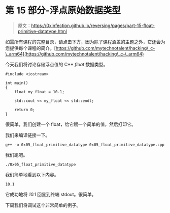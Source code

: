 # 第 15 部分-浮点原始数据类型

> 原文：<https://0xinfection.github.io/reversing/pages/part-15-float-primitive-datatype.html>

如需所有课程的完整目录，请点击下方，因为除了课程涵盖的主题之外，它还会为您提供每个课程的简介。[https://github.com/mytechnotalent/hacking\_c-\_arm64](https://github.com/mytechnotalent/hacking\_c-\_arm64)

今天我们将讨论存储浮点值的 C++ *float* 数据类型。

```
#include <iostream>

int main()
{
    float my_float = 10.1;

    std::cout << my_float << std::endl;

    return 0;
}

```

很简单，我们创建一个 float，给它赋一个简单的值，然后打印它。

我们来编译链接一下。

```
g++ -o 0x05_float_primitive_datatype 0x05_float_primitive_datatype.cpp

```

我们跑吧。

```
./0x05_float_primitive_datatype

```

我们简单地看到以下内容。

```
10.1

```

它成功地将 *10.1* 回显到终端 stdout。很简单。

下周我们将调试这个非常简单的例子。